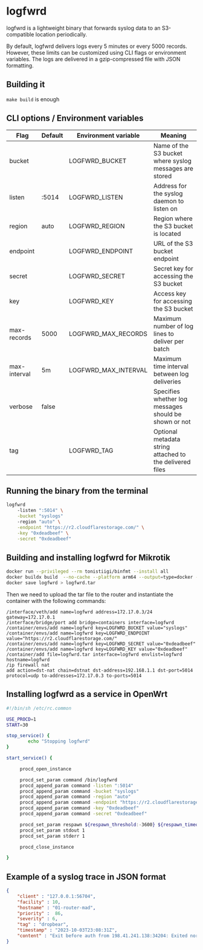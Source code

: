 # logfwrd

logfwrd is a lightweight binary that forwards syslog data to an S3-compatible location periodically.

By default, logfwrd delivers logs every 5 minutes or every 5000 records. However, these limits can be customized using CLI flags or environment variables. The logs are delivered in a gzip-compressed file with JSON formatting.

## Building it

`make build` is enough

## CLI options / Environment variables

| Flag         | Default | Environment variable | Meaning                                                  |
|--------------|---------|----------------------|----------------------------------------------------------|
| bucket       |         | LOGFWRD_BUCKET       | Name of the S3 bucket where syslog messages are stored   |
| listen       | :5014   | LOGFWRD_LISTEN       | Address for the syslog daemon to listen on               |
| region       | auto    | LOGFWRD_REGION       | Region where the S3 bucket is located                    |
| endpoint     |         | LOGFWRD_ENDPOINT     | URL of the S3 bucket endpoint                            |
| secret       |         | LOGFWRD_SECRET       | Secret key for accessing the S3 bucket                   |
| key          |         | LOGFWRD_KEY          | Access key for accessing the S3 bucket                   |
| max-records  | 5000    | LOGFWRD_MAX_RECORDS  | Maximum number of log lines to deliver per batch         |
| max-interval | 5m      | LOGFWRD_MAX_INTERVAL | Maximum time interval between log deliveries             |
| verbose      | false   |                      | Specifies whether log messages should be shown or not    |
| tag          |         | LOGFWRD_TAG          | Optional metadata string attached to the delivered files |

## Running the binary from the terminal

```bash
logfwrd
    -listen ":5014" \
    -bucket "syslogs"
    -region "auto" \
    -endpoint "https://r2.cloudflarestorage.com/" \
    -key "0xdeadbeef" \
    -secret "0xdeadbeef"
```

## Building and installing logfwrd for Mikrotik

```bash
docker run --privileged --rm tonistiigi/binfmt --install all
docker buildx build  --no-cache --platform arm64 --output=type=docker -t logfwrd .
docker save logfwrd > logfwrd.tar
```

Then we need to upload the tar file to the router and instantiate the container with the following commands:

```
/interface/veth/add name=logfwrd address=172.17.0.3/24 gateway=172.17.0.1
/interface/bridge/port add bridge=containers interface=logfwrd
/container/envs/add name=logfwrd key=LOGFWRD_BUCKET value="syslogs"
/container/envs/add name=logfwrd key=LOGFWRD_ENDPOINT value="https://r2.cloudflarestorage.com/"
/container/envs/add name=logfwrd key=LOGFWRD_SECRET value="0xdeadbeef"
/container/envs/add name=logfwrd key=LOGFWRD_KEY value="0xdeadbeef"
/container/add file=logfwrd.tar interface=logfwrd envlist=logfwrd hostname=logfwrd
/ip firewall nat
add action=dst-nat chain=dstnat dst-address=192.168.1.1 dst-port=5014 protocol=udp to-addresses=172.17.0.3 to-ports=5014
```

## Installing logfwrd as a service in OpenWrt

```sh
#!/bin/sh /etc/rc.common

USE_PROCD=1
START=30

stop_service() {
        echo "Stopping logfwrd"
}

start_service() {

     procd_open_instance

     procd_set_param command /bin/logfwrd
     procd_append_param command -listen ":5014"
     procd_append_param command -bucket "syslogs"
     procd_append_param command -region "auto"
     procd_append_param command -endpoint "https://r2.cloudflarestorage.com/"
     procd_append_param command -key "0xdeadbeef"
     procd_append_param command -secret "0xdeadbeef"

     procd_set_param respawn ${respawn_threshold:-3600} ${respawn_timeout:-10} ${respawn_retry:-0}
     procd_set_param stdout 1
     procd_set_param stderr 1

     procd_close_instance

}
```

## Example of a syslog trace in JSON format

```json
{
    "client" : "127.0.0.1:56704",
    "facility" : 10,
    "hostname" : "01-router-mad",
    "priority" :  86,
    "severity" : 6,
    "tag" : "dropbear",
    "timestamp" : "2023-10-03T23:08:31Z",
    "content" : "Exit before auth from 198.41.241.138:34204: Exited normally"
}
```